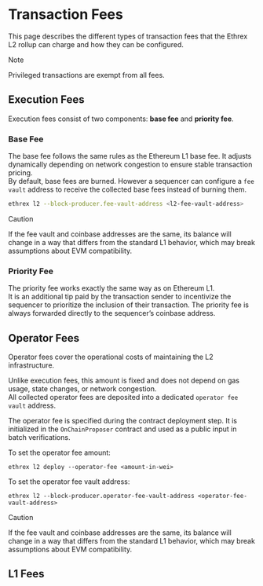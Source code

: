 # Transaction Fees

This page describes the different types of transaction fees that the Ethrex L2 rollup can charge and how they can be configured.

> [!NOTE]  
> Privileged transactions are exempt from all fees.

## Execution Fees

Execution fees consist of two components: **base fee** and **priority fee**.

### Base Fee

The base fee follows the same rules as the Ethereum L1 base fee. It adjusts dynamically depending on network congestion to ensure stable transaction pricing.  
By default, base fees are burned. However a sequencer can configure a `fee vault` address to receive the collected base fees instead of burning them.

```sh
ethrex l2 --block-producer.fee-vault-address <l2-fee-vault-address>
```

> [!CAUTION]  
> If the fee vault and coinbase addresses are the same, its balance will change in a way that differs from the standard L1 behavior, which may break assumptions about EVM compatibility.

### Priority Fee

The priority fee works exactly the same way as on Ethereum L1.  
It is an additional tip paid by the transaction sender to incentivize the sequencer to prioritize the inclusion of their transaction. The priority fee is always forwarded directly to the sequencer’s coinbase address.

## Operator Fees

Operator fees cover the operational costs of maintaining the L2 infrastructure.

Unlike execution fees, this amount is fixed and does not depend on gas usage, state changes, or network congestion.  
All collected operator fees are deposited into a dedicated `operator fee vault` address.

The operator fee is specified during the contract deployment step. It is initialized in the `OnChainProposer` contract and used as a public input in batch verifications.

To set the operator fee amount:

```
ethrex l2 deploy --operator-fee <amount-in-wei>
```

To set the operator fee vault address:

```
ethrex l2 --block-producer.operator-fee-vault-address <operator-fee-vault-address>
```

> [!CAUTION]  
> If the fee vault and coinbase addresses are the same, its balance will change in a way that differs from the standard L1 behavior, which may break assumptions about EVM compatibility.


## L1 Fees
